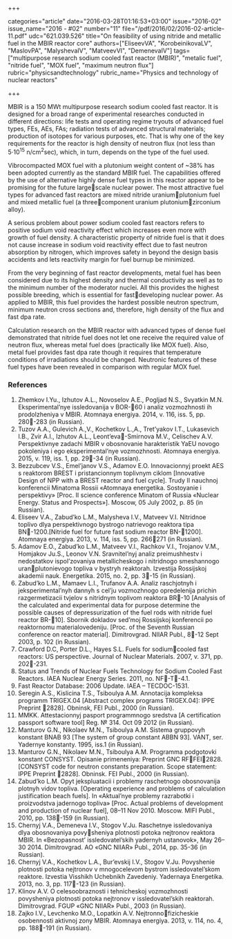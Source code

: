 +++

categories="article"
date="2016-03-28T01:16:53+03:00"
issue="2016-02"
issue_name="2016 - #02"
number="11"
file="/pdf/2016/02/2016-02-article-11.pdf"
udc="621.039.526"
title="On feasibility of using nitride and metallic fuel in the MBIR reactor core"
authors=["EliseevVA", "KorobeinikovaLV", "MaslovPA", "MalyshevaIV",
"MatveevVI", "DemenevaIV"]
tags=["multipurpose research sodium cooled fast reactor (MBIR)", "metalic fuel", "nitride fuel", "MOX fuel", "maximum neutron flux"]
rubric="physicsandtechnology"
rubric_name="Physics and technology of nuclear reactors"

+++

MBIR is a 150 MWt multipurpose research sodium cooled fast reactor. 
It is designed for a broad range of experimental researches conducted in different directions: life tests and operating regime tryouts of advanced fuel types, FEs, AEs, FAs; radiation tests of advanced structural materials; production of isotopes for various purposes, etc. 
That is why one of the key requirements for the reactor is high density of neutron flux (not less than 5⋅10<sup>15</sup> n/cm<sup>2</sup>sec), which, in turn, depends on the type of the fuel used.

Vibrocompacted MOX fuel with a plutonium weight content of ~38% has been adopted currently as the standard MBIR fuel. 
The capabilities offered by the use of alternative highly dense fuel types in this reactor appear to be promising for the future largescale nuclear power. 
The most attractive fuel types for advanced fast reactors are mixed nitride uraniumplutonium fuel and mixed metallic fuel (a threecomponent uranium plutoniumzirconium alloy).

A serious problem about power sodium cooled fast reactors refers to positive sodium void reactivity effect which increases even more with growth of fuel density. 
A characteristic property of nitride fuel is that it does not cause increase in sodium void reactivity effect due to fast neutron absorption by nitrogen, which improves safety in beyond the design basis accidents and lets reactivity margin for fuel burnup be minimized.

From the very beginning of fast reactor developments, metal fuel has been considered due to its highest density and thermal conductivity as well as to the minimum number of the moderator nuclei. 
All this provides the highest possible breeding, which is essential for fastdeveloping nuclear power. 
As applied to MBIR, this fuel provides the hardest possible neutron spectrum, minimum neutron cross sections and, therefore, high density of the flux and fast dpa rate.

Calculation research on the MBIR reactor with advanced types of dense fuel demonstrated that nitride fuel does not let one receive the required value of neutron flux, whereas metal fuel does (practically like MOX fuel). 
Also, metal fuel provides fast dpa rate though it requires that temperature conditions of irradiations should be changed. 
Neutronic features of these fuel types have been revealed in comparison with regular MOX fuel.

### References

1. Zhemkov I.Yu., Izhutov A.L., Novoselov A.E., Pogljad N.S., Svyatkin M.N. Eksperimental’nye issledovanija v BOR-60 i analiz vozmozhnosti ih prodolzheniya v MBIR. Atomnaya energiya. 2014, v. 116, iss. 5, pp. 280-283 (in Russian).
2. Tuzov A.A., Gulevich A.,V., Kochetkov L.,A., Tret’yakov I.T., Lukasevich I.B., Zvir A.I., Izhutov A.L., Leont’eva-Smirnova M.V., Celischev A.V. Perspektivnye zadachi MBIR v obosnovanie harakteristik YaEU novogo pokoleniya i ego eksperimental’nye vozmozhnosti. Atomnaya energiya. 2015, v. 119, iss. 1, pp. 29-34 (in Russian).
3. Bezzubcev V.S., Emel’janov V.S., Adamov E.O. Innovacionnyj proekt AES s reaktorom BREST i pristancionnym toplivnym ciklom [Innovative Design of NPP with a BREST reactor and fuel cycle]. Trudy II nauchnoj konferencii Minatoma Rossii «Atomnaya energetika. Sostoyanie i perspektivy» [Proc. II science conference Minatom of Russia «Nuclear Energy. Status and Prospects»]. Mosсow, 05 July 2002, p. 85 (in Russian).
4. Eliseev V.A., Zabud’ko L.M., Malysheva I.V., Matveev V.I. Nitridnoe toplivo dlya perspektivnogo bystrogo natrievogo reaktora tipa BN-1200.[Nitride fuel for future fast sodium reactor BN-1200]. Atomnaya energiya. 2013, v. 114, iss. 5, pp. 266271 (in Russian).
5. Adamov E.O., Zabud’ko L.M., Matveev V.I., Rachkov V.I., Trojanov V.M., Homjakov Ju.S., Leonov V.N. Sravnitel’nyj analiz preimushhestv i nedostatkov ispol’zovaniya metallicheskogo i nitridnogo smeshannogo uranplutonievogo topliva v bystryh reaktorah. Izvestija Rossijskoj akademii nauk. Energetika. 2015, no. 2, pp. 3-15 (in Russian).
6. Zabud’ko L.M., Mamaev L.I., Trufanov A.A. Analiz raschjotnyh i jeksperimental’nyh dannyh s cel’ju vozmozhnogo opredelenija prichin razgermetizacii tvjelov s nitridnym toplivom reaktora BR-10 [Analysis of the calculated and experimental data for purpose determine the possible causes of depressurization of the fuel rods with nitride fuel reactor BR-10]. Sbornik dokladov sed’moj Rossijskoj konferencii po reaktornomu materialovedeniju. [Proc. of the Seventh Russian conference on reactor material]. Dimitrovgrad. NIIAR Publ., 8-12 Sept 2003, p. 102 (in Russian).
7. Crawford D.C, Porter D.L., Hayes S.L. Fuels for sodiumcooled fast reactors: US perspective. Journal of Nuclear Materials. 2007, v. 371, pp. 202-231.
8. Status and Trends of Nuclear Fuels Technology for Sodium Cooled Fast Reactors. IAEA Nuclear Energy Series. 2011, no. NF-T-4.1.
9. Fast Reactor Database: 2006 Update. IAEA – TECDOC-1531.
10. Seregin A.S., Kislicina T.S., Tsiboulya A.M. Annotacija kompleksa programm TRIGEX.04 [Abstract complex programs TRIGEX.04]: IPPE Preprint 2828]. Obninsk, FEI Publ., 2000 (in Russian).
11. MMKK. Attestacionnyj pasport programmnogo sredstva [A certification passport software tool] Reg. № 314. Oct 09 2012 (in Russian).
12. Manturov G.N., Nikolaev M.N., Tsiboulya A.M. Sistema gruppovyh konstant BNAB 93 [The system of group constant ABBN 93]. VANT, ser. Yadernye konstanty. 1995, iss.1 (in Russian).
13. Manturov G.N., Nikolaev M.N., Tsiboulya A.M. Programma podgotovki konstant CONSYST. Opisanie primeneniya: Preprint GNC RFFEI2828. [CONSYST code for neutron constants preparation. Scope statement: IPPE Preprint 2828]. Obninsk. FEI Publ., 2000 (in Russian).
14. Zabud’ko L.M. Opyt jekspluatacii i problemy raschetnogo obosnovanija plotnyh vidov topliva. [Operating experience and problems of calculation justification beach fuels]. In «Aktual’nye problemy razrabotki i proizvodstva jadernogo topliva» [Proc. Actual problems of development and production of nuclear fuel], 08–11 Nov 2010. Moscow. MIFI Publ., 2010, pp.
138-159 (in Russian).
15. Chernyj V.A., Demeneva I.V., Stogov V.Ju. Raschetnye issledovaniya dlya obosnovaniya povysheniya plotnosti potoka nejtronov reaktora MBIR. In «Bezopasnost’ issledovatel’skih yadernyh ustanovok», May 26–30 2014. Dimitrovgrad. AO «GNC NIIAR» Publ., 2014, pp. 35-36 (in Russian).
16. Chernyj V.A., Kochetkov L.A., Bur’evskij I.V., Stogov V.Ju. Povyshenie plotnosti potoka nejtronov v mnogocelevom bystrom issledovatel’skom reaktore. Izvestia Visshikh Uchebnikh Zavedeniy. Yadernaya Energetika. 2013, no. 3, pp. 117-123 (in Russian).
17. Klinov A.V. O celesoobraznosti i tehnicheskoj vozmozhnosti povysheniya plotnosti potoka nejtronov v issledovatel’skih reaktorah. Dimitrovgrad. FGUP «GNC NIIAR» Publ., 2003 (in Russian).
18. Zajko I.V., Levchenko M.O., Lopatkin A.V. Nejtronnofizicheskie osobennosti aktivnoj zony MBIR. Atomnaya energiya. 2013, v. 114, no. 4, pp. 188-191 (in Russian).